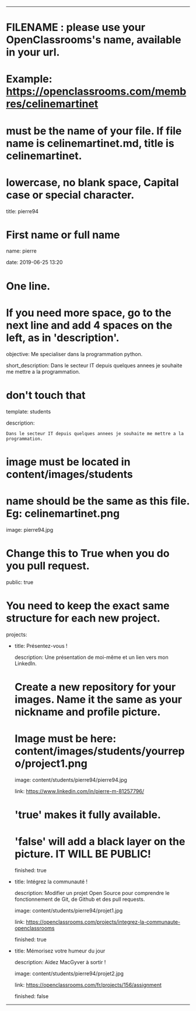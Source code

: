 ﻿---


# FILENAME : please use your OpenClassrooms's name, available in your url.

# Example: https://openclassrooms.com/membres/celinemartinet

# must be the name of your file. If file name is celinemartinet.md, title is celinemartinet.

# lowercase, no blank space, Capital case or special character.

title: pierre94


# First name or full name

name: pierre

date: 2019-06-25 13:20


# One line.

# If you need more space, go to the next line and add 4 spaces on the left, as in 'description'.

objective: Me specialiser dans la programmation python.

short_description: Dans le secteur IT depuis quelques annees je souhaite me mettre a la programmation.


# don't touch that

template: students

description:

    Dans le secteur IT depuis quelques annees je souhaite me mettre a la programmation. 


# image must be located in content/images/students

# name should be the same as this file. Eg: celinemartinet.png

image: pierre94.jpg


# Change this to True when you do you pull request.

public: true


# You need to keep the exact same structure for each new project.

projects:

  - title: Présentez-vous !

    description: Une présentation de moi-même et un lien vers mon LinkedIn.

    # Create a new repository for your images. Name it the same as your nickname and profile picture.

    # Image must be here: content/images/students/yourrepo/project1.png

    image: content/students/pierre94/pierre94.jpg

    link: https://www.linkedin.com/in/pierre-m-81257796/

    # 'true' makes it fully available.

    # 'false' will add a black layer on the picture. IT WILL BE PUBLIC!

    finished: true

  - title: Intégrez la communauté !

    description: Modifier un projet Open Source pour comprendre le fonctionnement de Git, de Github et des pull requests. 

    image: content/students/pierre94/projet1.jpg

    link: https://openclassrooms.com/projects/integrez-la-communaute-openclassrooms

    finished: true

  - title: Mémorisez votre humeur du jour

    description: Aidez MacGyver à sortir !

    image: content/students/pierre94/projet2.jpg

    link: https://openclassrooms.com/fr/projects/156/assignment
    
    finished: false

---